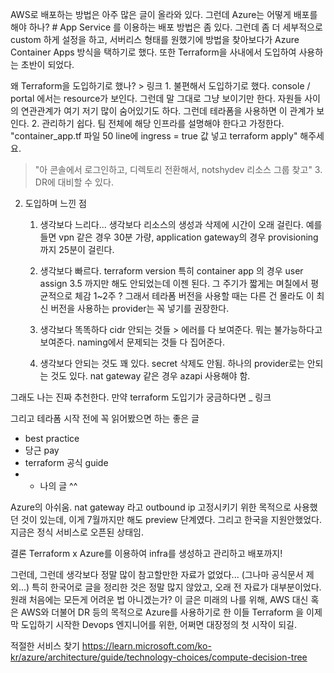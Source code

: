 AWS로 배포하는 방법은 아주 많은 글이 올라와 있다. 그런데 Azure는 어떻게 배포를 해야 하나?  # App Service 를 이용하는 배포 방법은 좀 있다. 그런데 좀 더 세부적으로 custom 하게 설정을 하고, 서버리스 형태를 원했기에 방법을 찾아보다가 Azure Container Apps 방식을 택하기로 했다. 
또한 Terraform을 사내에서 도입하여 사용하는 초반이 되었다.

왜 Terraform을 도입하기로 했나? > 링크
	1. 불편해서 도입하기로 했다. console / portal 에서는 resource가 보인다. 그런데 말 그대로 그냥 보이기만 한다. 자원들 사이의 연관관계가 여기 저기 많이 숨어있기도 하다. 그런데 테라폼을 사용하면 이 관계가 보인다. 
	2. 관리하기 쉽다. 팀 전체에 해당 인프라를 설명해야 한다고 가정한다. 
	"container_app.tf 파일 50 line에 ingress = true 값 넣고 terraform apply" 해주세요. 
> "아 콘솔에서 로그인하고, 디렉토리 전환해서, notshydev 리소스 그룹 찾고"
> 3. DR에 대비할 수 있다.


2. 도입하며 느낀 점
	1. 생각보다 느리다... 생각보다 리소스의 생성과 삭제에 시간이 오래 걸린다. 예를 들면 vpn 같은 경우 30분 가량, application gateway의 경우 provisioning까지 25분이 걸린다.


	2. 생각보다 빠르다.
		terraform version
		특히 container app 의 경우 user assign 3.5 까지만 해도 안되었는데 이젠 된다.
		그 주기가 짧게는 며칠에서 평균적으로 체감 1~2주 ?
		그래서 테라폼 버전을 사용할 때는 다른 건 몰라도 이 최신 버전을 사용하는 provider는 꼭 넣기를 권장한다.

	3. 생각보다 똑똑하다
	   cidr 안되는 것들 > 에러를 다 보여준다.
	   뭐는 불가능하다고 보여준다. 
	   naming에서 문제되는 것들 다 집어준다.
	   
	4. 생각보다 안되는 것도 꽤 있다.
		secret 삭제도 안됨.
		하나의 provider로는 안되는 것도 있다. nat gateway 같은 경우 azapi 사용해야 함.

그래도 나는 진짜 추천한다.
만약 terraform 도입기가 궁금하다면 _ 링크

그리고 테라폼 시작 전에 꼭 읽어봤으면 하는 좋은 글
- best practice
- 당근 pay
- terraform 공식 guide
- + 나의 글 ^^


Azure의 아쉬움.
		nat gateway 라고 outbound ip 고정시키기 위한 목적으로 사용했던 것이 있는데, 이게 7월까지만 해도 preview 단계였다. 
		그리고 한국을 지원안했었다.
		지금은 정식 서비스로 오픈된 상태임.
	   
		
결론 Terraform x Azure를 이용하여 infra를 생성하고 관리하고 배포까지!

그런데, 그런데 생각보다 정말 많이 참고할만한 자료가 없었다...
(그나마 공식문서 제외...)
특히 한국어로 글을 정리한 것은 정말 많지 않았고, 오래 전 자료가 대부분이었다. 
원래  처음에는 모든게 어려운 법 아니겠는가? 
이 글은 미래의 나를 위해,
AWS 대신 혹은 AWS와 더불어 DR 등의 목적으로 Azure를 사용하기로 한 이들
Terraform 을 이제 막 도입하기 시작한 Devops 엔지니어를 위한, 
어쩌면 대장정의 첫 시작이 되길.


적절한 서비스 찾기
https://learn.microsoft.com/ko-kr/azure/architecture/guide/technology-choices/compute-decision-tree